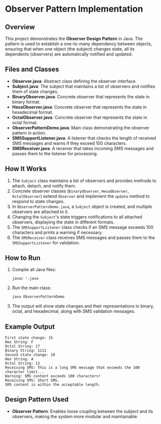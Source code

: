 # Observer Pattern Implementation

## Overview
This project demonstrates the **Observer Design Pattern** in Java. The pattern is used to establish a one-to-many dependency between objects, ensuring that when one object (the subject) changes state, all its dependents (observers) are automatically notified and updated.

## Files and Classes
- **Observer.java**: Abstract class defining the observer interface.
- **Subject.java**: The subject that maintains a list of observers and notifies them of state changes.
- **BinaryObserver.java**: Concrete observer that represents the state in binary format.
- **HexaObserver.java**: Concrete observer that represents the state in hexadecimal format.
- **OctalObserver.java**: Concrete observer that represents the state in octal format.
- **ObserverPatternDemo.java**: Main class demonstrating the observer pattern in action.
- **SMSSupportListener.java**: A listener that checks the length of received SMS messages and warns if they exceed 100 characters.
- **SMSReceiver.java**: A receiver that takes incoming SMS messages and passes them to the listener for processing.

## How It Works
1. The `Subject` class maintains a list of observers and provides methods to attach, detach, and notify them.
2. Concrete observer classes (`BinaryObserver`, `HexaObserver`, `OctalObserver`) extend `Observer` and implement the `update` method to respond to state changes.
3. In `ObserverPatternDemo.java`, a `Subject` object is created, and multiple observers are attached to it.
4. Changing the `Subject`'s state triggers notifications to all attached observers, displaying the state in different formats.
5. The `SMSSupportListener` class checks if an SMS message exceeds 100 characters and prints a warning if necessary.
6. The `SMSReceiver` class receives SMS messages and passes them to the `SMSSupportListener` for validation.

## How to Run
1. Compile all Java files:
   ```sh
   javac *.java
   ```
2. Run the main class:
   ```sh
   java ObserverPatternDemo
   ```
3. The output will show state changes and their representations in binary, octal, and hexadecimal, along with SMS validation messages.

## Example Output
```
First state change: 15
Hex String: F
Octal String: 17
Binary String: 1111
Second state change: 10
Hex String: A
Octal String: 12
Receiving SMS: This is a long SMS message that exceeds the 100 character limit...
Warning: SMS content exceeds 100 characters!
Receiving SMS: Short SMS.
SMS content is within the acceptable length.
```

## Design Pattern Used
- **Observer Pattern**: Enables loose coupling between the subject and its observers, making the system more modular and maintainable.



